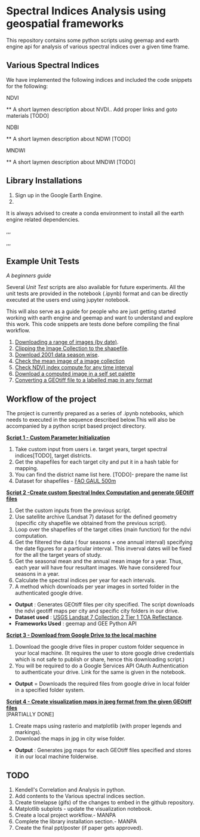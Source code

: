 # Spectral Indices Analysis using geospatial frameworks

This repository contains some python scripts using geemap and earth engine api for analysis of various spectral indices over a given time frame.

## Various Spectral Indices 
We have implemented the following indices and included the code snippets for the following:

NDVI

** A short laymen description about NVDI.. Add proper links and goto materials [TODO]

NDBI

** A short laymen description about NDWI [TODO]

MNDWI

** A short laymen description about MNDWI [TODO]

## Library Installations

1. Sign up in the Google Earth Engine.
2.

It is always advised to create a conda environment to install all the earth engine related dependencies.

,,,

,,,

## Example Unit Tests
*A beginners guide*

Several *Unit Test* scripts are also available for future experiments. All the unit tests are provided in the notebook (.ipynb) format and can be directly executed at the users end using jupyter notebook.

This will also serve as a guide for people who are just getting started working with earth engine and geemap and want to understand and explore this work. This code snippets are tests done before compiling the final workflow.


1. [Downloading a range of images (by date)](unit-tests-notebooks/downloading-a-range-of-images-by-date.ipynb).
2. [Clipping the Image Collection to the shapefile](unit-tests-notebooks/clipping-an-image-collection-to-the-shapefile.ipynb).
3. [Download 2001 data season wise](unit_tests_notebooks/download-seasonwise-data-for-a-year.ipynb).
4. [Check the mean image of a image collection](unit_tests_notebooks/mean-image-for-a-image-collection.ipynb)
5. [Check NDVI index compute for any time interval](unit-tests-notebooks/ndvi-index-compute-for-a-year.ipynb)
6. [Download a computed image in a self set palette](unit-tests-notebooks/download-in-a-self-set-palette.ipynb)
7. [Converting a GEOtiff file to a labelled map in any format](unit-tests-notebooks/converting-a-GEOtiff-file-to-a-labelled-map-in-any-format.ipynb)


## Workflow of the project

The project is currently prepared as a series of .ipynb notebooks, which needs to executed in the sequence described below.This will also be accompanied by a python script based project directory.

**[Script 1 - Custom Parameter Initialization](final_scripts/custom-parameter-initialization.ipynb)**


1. Take custom input from users i.e. target years, target spectral indices[TODO], target districts. 
2. Get the shapefiles for each target city and put it in a hash table for mapping.
3. You can find the district name list here. [TODO]- prepare the name list
4. Dataset for shapefiles - [FAO GAUL 500m](https://developers.google.com/earth-engine/datasets/catalog/FAO_GAUL_SIMPLIFIED_500m_2015_level2#table-schema) 

**[Script 2 -Create custom Spectral Index Computation and generate GEOtiff files](final_scripts/ndvi-computation-and-GEOtiff-file-create.ipynb)**
1. Get the custom inputs from the previous script.
2.	Use satellite archive (Landsat 7) dataset for the defined geometry (specific city shapefile we obtained from the previous script). 
3.	Loop over the shapefiles of the target cities (main function) for the ndvi computation.
4.	Get the filtered the data ( four seasons + one annual interval) specifying the date figures for a particular interval. This inverval dates will be fixed for the all the target years of study.
5.  Get the seasonal mean and the annual mean image for a year. Thus, each year will have four resultant images. We have considered four seasons in a year.
6. Calculate the spectral indices per year for each intervals.
10.	A method which downloads per year images in sorted folder in the authenticated google drive.

- **Output** :  Generates GEOtiff files per city specified. The script downloads the ndvi geotiff  maps per city and specific city folders in our drive.
- **Dataset used** : [USGS Landsat 7 Collection 2 Tier 1 TOA Reflectance](https://developers.google.com/earth-engine/datasets/catalog/LANDSAT_LE07_C02_T1_TOA?hl=en).
- **Frameworks Used** : geemap and GEE Python API


**[Script 3 - Download from Google Drive to the local machine](final_scripts/download_script_github.ipynb)**
1.	Download the google drive files in proper custom folder sequence in your local machine. (It requires the user to store google drive credentials which is not safe to publish or share, hence this downloading script.)
2. You will be required to do a Google Services API OAuth Authentication to authenticate your drive. Link for the same is given in the notebook.

- **Output** = Downloads the required files from google drive in local folder in a specified folder system.

**[Script 4 - Create visualization maps in jpeg format from the given GEOtiff files](final_scripts/automating-map-generation-from-tiff-files.ipynb)**      
[PARTIALLY DONE]
1.	Create maps using rasterio and matplotlib (with proper legends and markings).
2.	Download the maps in jpg in city wise folder.

- **Output** : Generates jpg maps for each GEOtiff files specified and stores it in our local machine folderwise.



## TODO 
1. Kendell's Correlation and Analysis in python.
2. Add contents to the Various spectral indices section.
3. Create timelapse (gifs) of the changes to embed in the github repository.
4. Matplotlib subplots - update the visualization notebook.
5. Create a local project workflow.- MANPA
6. Complete the library installation section.- MANPA
7. Create the final ppt/poster (if paper gets approved). 
